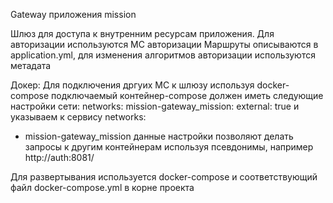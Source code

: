 Gateway приложения mission

Шлюз для доступа к внутренним ресурсам приложения.
Для авторизации используются МС авторизации
Маршруты описываются в application.yml, для изменения алгоритмов авторизации используются метадата

Докер:
Для подключения дргуих МС к шлюзу используя docker-compose
подключаемый контейнер-compose должен иметь следующие настройки сети:
networks:
mission-gateway_mission:
external: true
и указываем к сервису
networks:
- mission-gateway_mission
данные настройки позволяют делать запросы к другим контейнерам используя псевдонимы, например http://auth:8081/

Для развертывания используется docker-compose и соответствующий файл docker-compose.yml в корне проекта